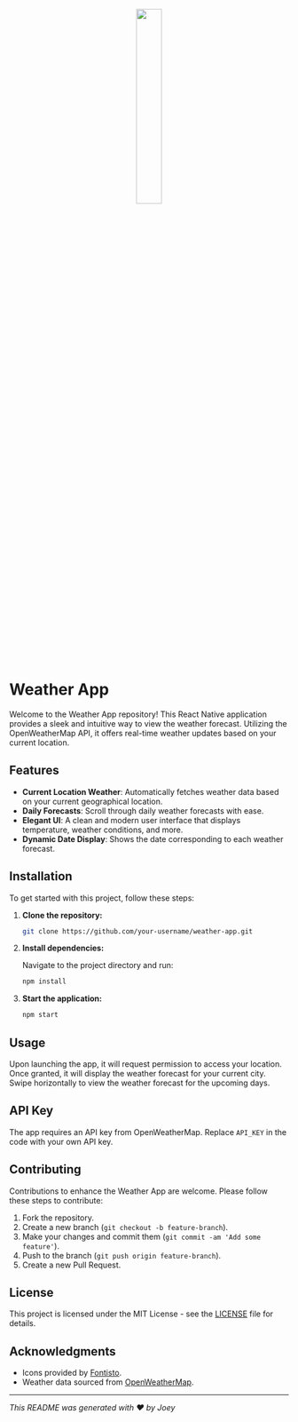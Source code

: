 <p align="center">
  <img src="https://github.com/joeyheo/Weather-App/assets/73047475/d43fdd1e-6849-41df-824a-c9c67c7f9367" width="30%" height="30%">
</p>

# Weather App

Welcome to the Weather App repository! This React Native application provides a sleek and intuitive way to view the weather forecast. Utilizing the OpenWeatherMap API, it offers real-time weather updates based on your current location.

## Features

- **Current Location Weather**: Automatically fetches weather data based on your current geographical location.
- **Daily Forecasts**: Scroll through daily weather forecasts with ease.
- **Elegant UI**: A clean and modern user interface that displays temperature, weather conditions, and more.
- **Dynamic Date Display**: Shows the date corresponding to each weather forecast.

## Installation

To get started with this project, follow these steps:

1. **Clone the repository:**

   ```bash
   git clone https://github.com/your-username/weather-app.git
   ```

2. **Install dependencies:**

   Navigate to the project directory and run:

   ```bash
   npm install
   ```

3. **Start the application:**

   ```bash
   npm start
   ```

## Usage

Upon launching the app, it will request permission to access your location. Once granted, it will display the weather forecast for your current city. Swipe horizontally to view the weather forecast for the upcoming days.

## API Key

The app requires an API key from OpenWeatherMap. Replace `API_KEY` in the code with your own API key.

## Contributing

Contributions to enhance the Weather App are welcome. Please follow these steps to contribute:

1. Fork the repository.
2. Create a new branch (`git checkout -b feature-branch`).
3. Make your changes and commit them (`git commit -am 'Add some feature'`).
4. Push to the branch (`git push origin feature-branch`).
5. Create a new Pull Request.

## License

This project is licensed under the MIT License - see the [LICENSE](LICENSE) file for details.

## Acknowledgments

- Icons provided by [Fontisto](https://www.fontisto.com/).
- Weather data sourced from [OpenWeatherMap](https://openweathermap.org/).

---

_This README was generated with ❤️ by Joey_
